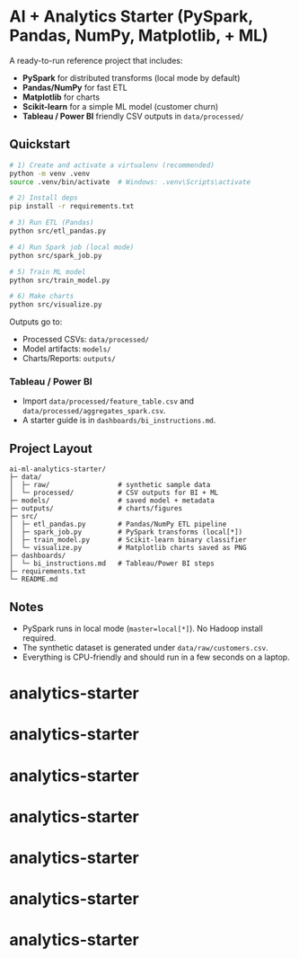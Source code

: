 
# AI + Analytics Starter (PySpark, Pandas, NumPy, Matplotlib, + ML)

A ready-to-run reference project that includes:
- **PySpark** for distributed transforms (local mode by default)
- **Pandas/NumPy** for fast ETL
- **Matplotlib** for charts
- **Scikit-learn** for a simple ML model (customer churn)
- **Tableau / Power BI** friendly CSV outputs in `data/processed/`

## Quickstart

```bash
# 1) Create and activate a virtualenv (recommended)
python -m venv .venv
source .venv/bin/activate  # Windows: .venv\Scripts\activate

# 2) Install deps
pip install -r requirements.txt

# 3) Run ETL (Pandas)
python src/etl_pandas.py

# 4) Run Spark job (local mode)
python src/spark_job.py

# 5) Train ML model
python src/train_model.py

# 6) Make charts
python src/visualize.py
```

Outputs go to:
- Processed CSVs: `data/processed/`
- Model artifacts: `models/`
- Charts/Reports: `outputs/`

### Tableau / Power BI
- Import `data/processed/feature_table.csv` and `data/processed/aggregates_spark.csv`.
- A starter guide is in `dashboards/bi_instructions.md`.

## Project Layout
```
ai-ml-analytics-starter/
├─ data/
│  ├─ raw/                 # synthetic sample data
│  └─ processed/           # CSV outputs for BI + ML
├─ models/                 # saved model + metadata
├─ outputs/                # charts/figures
├─ src/
│  ├─ etl_pandas.py        # Pandas/NumPy ETL pipeline
│  ├─ spark_job.py         # PySpark transforms (local[*])
│  ├─ train_model.py       # Scikit-learn binary classifier
│  └─ visualize.py         # Matplotlib charts saved as PNG
├─ dashboards/
│  └─ bi_instructions.md   # Tableau/Power BI steps
├─ requirements.txt
└─ README.md
```

## Notes
- PySpark runs in local mode (`master=local[*]`). No Hadoop install required.
- The synthetic dataset is generated under `data/raw/customers.csv`.
- Everything is CPU-friendly and should run in a few seconds on a laptop.
# analytics-starter
# analytics-starter
# analytics-starter
# analytics-starter
# analytics-starter
# analytics-starter
# analytics-starter
